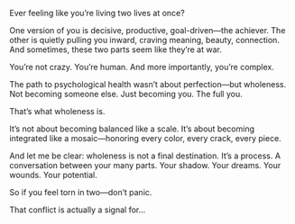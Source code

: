 Ever feeling like you’re living two lives at once?

One version of you is decisive, productive, goal-driven—the achiever. The other is quietly pulling you inward, craving meaning, beauty, connection. And sometimes, these two parts seem like they’re at war.

You’re not crazy. You’re human.
And more importantly, you’re complex.

The path to psychological health wasn’t about perfection—but wholeness. Not becoming someone else. Just becoming you. The full you.

That’s what wholeness is.

It’s not about becoming balanced like a scale. It’s about becoming integrated like a mosaic—honoring every color, every crack, every piece.

And let me be clear: wholeness is not a final destination.
It’s a process. A conversation between your many parts.
Your shadow. Your dreams. Your wounds. Your potential.

So if you feel torn in two—don’t panic.

That conflict is actually a signal for...
<!-- 
Becoming Whole Is the Real Adventure -->
<!-- 
ver feel like you're split between who you're supposed to be—and who you really are?

This short ride isn’t just about mountain biking. It’s about the inner terrain we all travel: the achiever vs. the dreamer, the driven vs. the intuitive. Carl Jung called the destination “wholeness”—not perfection, but integration.

In this ride, I share what that journey looks like.
Because you’re not broken. You’re just not finished yet.

🎙️ Script inspired by Jung’s work on the psyche
🚵 Shot during a solo mountain ride—symbolic of the inner journey

#JungianPsychology #MentalHealth #Wholeness #SelfDiscovery #MindfulLiving #MountainBikingPhilosophy -->